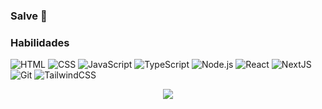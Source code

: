 ### Salve 👋
### Habilidades
  
![HTML](https://img.shields.io/badge/HTML%205-orange?style=for-the-badge&logo=html5&logoColor=white)
![CSS](https://img.shields.io/badge/CSS%203-blue?style=for-the-badge&logo=css3&logoColor=white)
![JavaScript](https://img.shields.io/badge/JavaScript-323330?style=for-the-badge&logo=javascript&logoColor=F7DF1E)
![TypeScript](https://img.shields.io/badge/TypeScript-007ACC?style=for-the-badge&logo=typescript&logoColor=white)
![Node.js](https://img.shields.io/badge/Node.js-43853D?style=for-the-badge&logo=node.js&logoColor=white)
![React](https://img.shields.io/badge/React-20232A?style=for-the-badge&logo=react&logoColor=61DAFB)
![NextJS](https://img.shields.io/badge/NextJS-blue?style=for-the-badge&logo=next.js&logoColor=black)
![Git](https://img.shields.io/badge/Git-E34F26?style=for-the-badge&logo=git&logoColor=white)
![TailwindCSS](https://img.shields.io/badge/tAILWIND%20CSS-blue?style=for-the-badge&logo=tailwindcss&logoColor=black)
  <div align="center">
     <img src="https://github-readme-streak-stats.herokuapp.com/?user=zcastlem&theme=highcontrast&hide_border=true&locale=pt_BR&background=49%2C2322EB%2CEB2E2"/>
</a>
</div>

<!--
**zCastleM/zcastlem** is a ✨ _special_ ✨ repository because its `README.md` (this file) appears on your GitHub profile.

Here are some ideas to get you started:

- 🔭 I’m currently working on ...
- 🌱 I’m currently learning ...
- 👯 I’m looking to collaborate on ...
- 🤔 I’m looking for help with ...
- 💬 Ask me about ...
- 📫 How to reach me: ...
- 😄 Pronouns: ...
- ⚡ Fun fact: ...
-->
